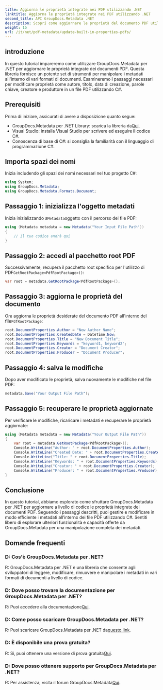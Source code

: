 ```yaml
---
title: Aggiorna le proprietà integrate nei PDF utilizzando .NET
linktitle: Aggiorna le proprietà integrate nei PDF utilizzando .NET
second_title: API GroupDocs.Metadata .NET
description: Scopri come aggiornare le proprietà del documento PDF utilizzando C# e GroupDocs.Metadata per .NET. Modifica autore, titolo, parole chiave e altro in modo programmatico.
weight: 15
url: /it/net/pdf-metadata/update-built-in-properties-pdfs/
---
```

## introduzione
In questo tutorial impareremo come utilizzare GroupDocs.Metadata per .NET per aggiornare le proprietà integrate dei documenti PDF. Questa libreria fornisce un potente set di strumenti per manipolare i metadati all'interno di vari formati di documenti. Esamineremo i passaggi necessari per modificare proprietà come autore, titolo, data di creazione, parole chiave, creatore e produttore in un file PDF utilizzando C#.
## Prerequisiti
Prima di iniziare, assicurati di avere a disposizione quanto segue:
-  GroupDocs.Metadata per .NET Library: scarica la libreria da[Qui](https://releases.groupdocs.com/metadata/net/).
- Visual Studio: installa Visual Studio per scrivere ed eseguire il codice C#.
- Conoscenza di base di C#: si consiglia la familiarità con il linguaggio di programmazione C#.

## Importa spazi dei nomi
Inizia includendo gli spazi dei nomi necessari nel tuo progetto C#:
```csharp
using System;
using GroupDocs.Metadata;
using GroupDocs.Metadata.Formats.Document;
```
## Passaggio 1: inizializza l'oggetto metadati
 Inizia inizializzando a`Metadata`oggetto con il percorso del file PDF:
```csharp
using (Metadata metadata = new Metadata("Your Input File Path"))
{
    // Il tuo codice andrà qui
}
```
## Passaggio 2: accedi al pacchetto root PDF
 Successivamente, recupera il pacchetto root specifico per l'utilizzo di PDF`GetRootPackage<PdfRootPackage>()`:
```csharp
var root = metadata.GetRootPackage<PdfRootPackage>();
```
## Passaggio 3: aggiorna le proprietà del documento
 Ora aggiorna le proprietà desiderate del documento PDF all'interno del file`PdfRootPackage`:
```csharp
root.DocumentProperties.Author = "New Author Name";
root.DocumentProperties.CreatedDate = DateTime.Now;
root.DocumentProperties.Title = "New Document Title";
root.DocumentProperties.Keywords = "keyword1, keyword2";
root.DocumentProperties.Creator = "Document Creator";
root.DocumentProperties.Producer = "Document Producer";
```
## Passaggio 4: salva le modifiche
Dopo aver modificato le proprietà, salva nuovamente le modifiche nel file PDF:
```csharp
metadata.Save("Your Output File Path");
```
## Passaggio 5: recuperare le proprietà aggiornate
Per verificare le modifiche, ricaricare i metadati e recuperare le proprietà aggiornate:
```csharp
using (Metadata metadata = new Metadata("Your Output File Path"))
{
    var root = metadata.GetRootPackage<PdfRootPackage>();
    Console.WriteLine("Author: " + root.DocumentProperties.Author);
    Console.WriteLine("Created Date: " + root.DocumentProperties.CreatedDate);
    Console.WriteLine("Title: " + root.DocumentProperties.Title);
    Console.WriteLine("Keywords: " + root.DocumentProperties.Keywords);
    Console.WriteLine("Creator: " + root.DocumentProperties.Creator);
    Console.WriteLine("Producer: " + root.DocumentProperties.Producer);
}
```

## Conclusione
In questo tutorial, abbiamo esplorato come sfruttare GroupDocs.Metadata per .NET per aggiornare a livello di codice le proprietà integrate dei documenti PDF. Seguendo i passaggi descritti, puoi gestire e modificare in modo efficiente i metadati all'interno dei file PDF utilizzando C#. Sentiti libero di esplorare ulteriori funzionalità e capacità offerte da GroupDocs.Metadata per una manipolazione completa dei metadati.

## Domande frequenti
### D: Cos'è GroupDocs.Metadata per .NET?
R: GroupDocs.Metadata per .NET è una libreria che consente agli sviluppatori di leggere, modificare, rimuovere e manipolare i metadati in vari formati di documenti a livello di codice.
### D: Dove posso trovare la documentazione per GroupDocs.Metadata per .NET?
 R: Puoi accedere alla documentazione[Qui](https://tutorials.groupdocs.com/metadata/net/).
### D: Come posso scaricare GroupDocs.Metadata per .NET?
 R: Puoi scaricare GroupDocs.Metadata per .NET da[questo link](https://releases.groupdocs.com/metadata/net/).
### D: È disponibile una prova gratuita?
 R: Sì, puoi ottenere una versione di prova gratuita[Qui](https://releases.groupdocs.com/).
### D: Dove posso ottenere supporto per GroupDocs.Metadata per .NET?
 R: Per assistenza, visita il forum GroupDocs.Metadata[Qui](https://forum.groupdocs.com/c/metadata/14).
